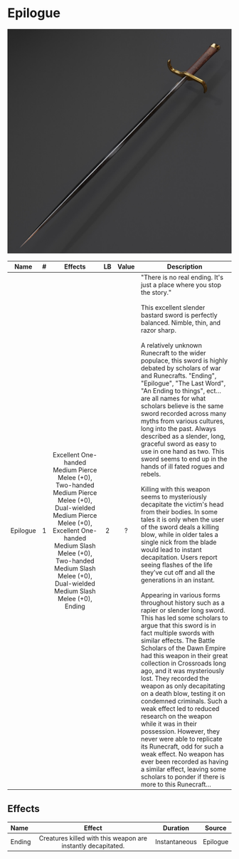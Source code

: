 # Epilogue

![Copyright](Epilogue.jpg)

|   Name   | # |                                            Effects                                            | LB | Value | Description                                                                                                                                                                                                                                                                                                                                                                                                                                                                                                                                                                                                                                                                                                                                                                                                                                                                                                                                                                                                                                                                                                                                                                                                                                                                                                                                                                                                                                                                                                                                                                                                                                                                                                                                                                                                                    |
| :------: | :-: | :-------------------------------------------------------------------------------------------: | :-: | :---: | ------------------------------------------------------------------------------------------------------------------------------------------------------------------------------------------------------------------------------------------------------------------------------------------------------------------------------------------------------------------------------------------------------------------------------------------------------------------------------------------------------------------------------------------------------------------------------------------------------------------------------------------------------------------------------------------------------------------------------------------------------------------------------------------------------------------------------------------------------------------------------------------------------------------------------------------------------------------------------------------------------------------------------------------------------------------------------------------------------------------------------------------------------------------------------------------------------------------------------------------------------------------------------------------------------------------------------------------------------------------------------------------------------------------------------------------------------------------------------------------------------------------------------------------------------------------------------------------------------------------------------------------------------------------------------------------------------------------------------------------------------------------------------------------------------------------------------ |
| Epilogue | 1 | Excellent One-handed Medium Pierce Melee (+0), Two-handed Medium Pierce Melee (+0), Dual-wielded Medium Pierce Melee (+0), Excellent One-handed Medium Slash Melee (+0), Two-handed Medium Slash Melee (+0), Dual-wielded Medium Slash Melee (+0), Ending | 2 |   ?   | "There is no real ending. It's just a place where you stop the story."<br /><br />This excellent slender bastard sword is perfectly balanced. Nimble, thin, and razor sharp.<br /><br />A relatively unknown Runecraft to the wider populace, this sword is highly debated by scholars of war and Runecrafts. "Ending", "Epilogue", "The Last Word", "An Ending to things", ect… are all names for what scholars believe is the same sword recorded across many myths from various cultures, long into the past. Always described as a slender, long, graceful sword as easy to use in one hand as two. This sword seems to end up in the hands of ill fated rogues and rebels.<br /><br />Killing with this weapon seems to mysteriously decapitate the victim's head from their bodies. In some tales it is only when the user of the sword deals a killing blow, while in older tales a single nick from the blade would lead to instant decapitation. Users report seeing flashes of the life they’ve cut off and all the generations in an instant.<br /><br /> Appearing in various forms throughout history such as a rapier or slender long sword. This has led some scholars to argue that this sword is in fact multiple swords with similar effects. The Battle Scholars of the Dawn Empire had this weapon in their great collection in Crossroads long ago, and it was mysteriously lost. They recorded the weapon as only decapitating on a death blow, testing it on condemned criminals. Such a weak effect led to reduced research on the weapon while it was in their possession. However, they never were able to replicate its Runecraft, odd for such a weak effect. No weapon has ever been recorded as having a similar effect, leaving some scholars to ponder if there is more to this Runecraft… |

## Effects

| Name   |                            Effect                            |   Duration   |  Source  |
| :----- | :----------------------------------------------------------: | :-----------: | :------: |
| Ending | Creatures killed with this weapon are instantly decapitated. | Instantaneous | Epilogue |
